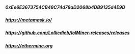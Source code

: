 ##### 0xEe6E3673754CB48C74d78aD2068b4DB9135d4E9D
##### https://metamask.io/
##### https://github.com/Lolliedieb/lolMiner-releases/releases
##### https://ethermine.org
